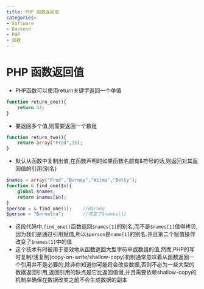 ```yaml
---
title: PHP 函数返回值
categories:
- Software
- Backend
- PHP
- 函数
---
```

# PHP 函数返回值

- PHP函数可以使用return关键字返回一个单值

```php
function return_one(){
    return 42;
}
```

- 要返回多个值,则需要返回一个数组

```php
function return_two(){
    return array("Fred",35);
}
```

- 默认从函数中复制出值,在函数声明时如果函数名前有&符号的话,则返回对其返回值的引用(别名)

```php
$names = array("Fred","Barney","Wilma","Betty");
function & find_one($n){
    global $names;
    return $names[$n];
}
$person = & find_one(1);    //Barney
$person = "Barnetta";		//改变了$names[1]	
```

- 这段代码中,`find_one()`函数返回`$names[1]`的别名,而不是`$names[1]`值得拷贝,因为我们是通过引用赋值,所以`$person`是`name[1]`的别名.并且第二个赋值操作改变了`$names[1]`中的值
- 这个技术有时被用于高效地从函数返回大型字符串或数组的值,然而,PHP的写时复制/浅复制(copy-on-write/shallow-copy)机制通常意味着从函数返回一个引用并不是必要的,除非你知道你可能将会改变数据,否则不必为一些大型的数据返回引用,返回引用的缺点是它比返回值慢,并且需要依赖shallow-copy的机制来确保在数据改变之前不会生成数据的副本
